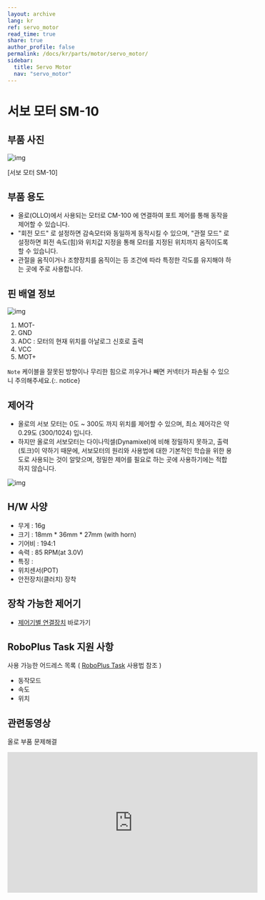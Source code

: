 ```yaml
---
layout: archive
lang: kr
ref: servo_motor
read_time: true
share: true
author_profile: false
permalink: /docs/kr/parts/motor/servo_motor/
sidebar:
  title: Servo Motor
  nav: "servo_motor"
---
```

# 서보 모터 SM-10

## 부품 사진

![img](/assets/images/parts/motor/servo_motor_product.jpg)

[서보 모터 SM-10]

## 부품 용도

- 올로(OLLO)에서 사용되는 모터로 CM-100 에 연결하여 포트 제어를 통해 동작을 제어할 수 있습니다.
- "회전 모드" 로 설정하면 감속모터와 동일하게 동작시킬 수 있으며, "관절 모드" 로 설정하면 회전 속도(힘)와 위치값 지정을 통해 모터를 지정된 위치까지 움직이도록 할 수 있습니다.
- 관절을 움직이거나 조향장치를 움직이는 등 조건에 따라 특정한 각도를 유지해야 하는 곳에 주로 사용합니다.



## 핀 배열 정보

![img](/assets/images/parts/motor/servo_motor_pinout.png)

1. MOT-
2. GND
3. ADC : 모터의 현재 위치를 아날로그 신호로 출력
4. VCC
5. MOT+

`Note` 케이블을 잘못된 방향이나 무리한 힘으로 끼우거나 빼면 커넥터가 파손될 수 있으니 주의해주세요.{:. notice}

## 제어각

- 올로의 서보 모터는 0도 ~ 300도 까지 위치를 제어할 수 있으며, 최소 제어각은 약 0.29도 (300/1024) 입니다.
- 하지만 올로의 서보모터는 다이나믹셀(Dynamixel)에 비해 정밀하지 못하고, 출력(토크)이 약하기 때문에, 서보모터의 원리와 사용법에 대한 기본적인 학습을 위한 용도로 사용되는 것이 알맞으며, 정밀한 제어를 필요로 하는 곳에 사용하기에는 적합하지 않습니다.

 ![img](/assets/images/parts/motor/servo_motor_01.png)

## H/W 사양

- 무게 : 16g
- 크기 : 18mm * 36mm * 27mm (with horn)
- 기어비 : 194:1
- 속력 : 85 RPM(at 3.0V)
- 특징 :
 - 위치센서(POT)
- 안전장치(클러치) 장착

## 장착 가능한 제어기

- [제어기별 연결장치] 바로가기

## RoboPlus Task 지원 사항

사용 가능한 어드레스 목록 ( [RoboPlus Task] 사용법 참조 )

- 동작모드
- 속도
- 위치


## 관련동영상

 올로 부품 문제해결
 <iframe width="560" height="315" src="https://www.youtube.com/embed/-qRy_NDd5eU" frameborder="0" allowfullscreen></iframe>

 [제어기별 연결장치]: ???
 [RoboPlus Task]: ???
